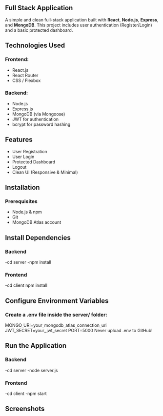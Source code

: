 ## Full Stack Application

A simple and clean full-stack application built with **React**, **Node.js**, **Express**, and **MongoDB**.
This project includes user authentication (Register/Login) and a basic protected dashboard.

## Technologies Used

### Frontend:
- React.js
- React Router
- CSS / Flexbox

### Backend:
- Node.js
- Express.js
- MongoDB (via Mongoose)
- JWT for authentication
- bcrypt for password hashing

## Features

- User Registration
- User Login
- Protected Dashboard
- Logout
- Clean UI (Responsive & Minimal)

## Installation

### Prerequisites
- Node.js & npm
- Git
- MongoDB Atlas account

## Install Dependencies
### Backend
-cd server
-npm install

### Frontend
-cd client
npm install

## Configure Environment Variables

### Create a .env file inside the server/ folder:
MONGO_URI=your_mongodb_atlas_connection_uri
JWT_SECRET=your_jwt_secret
PORT=5000
Never upload .env to GitHub!

## Run the Application
### Backend
-cd server
-node server.js

### Frontend
-cd client
-npm start

## Screenshots
